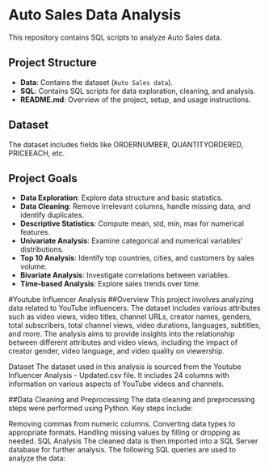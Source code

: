 # Auto Sales Data Analysis

This repository contains SQL scripts to analyze Auto Sales data.

## Project Structure

- **Data**: Contains the dataset (`Auto Sales data`).
- **SQL**: Contains SQL scripts for data exploration, cleaning, and analysis.
- **README.md**: Overview of the project, setup, and usage instructions.

## Dataset

The dataset includes fields like ORDERNUMBER, QUANTITYORDERED, PRICEEACH, etc.

## Project Goals

- **Data Exploration**: Explore data structure and basic statistics.
- **Data Cleaning**: Remove irrelevant columns, handle missing data, and identify duplicates.
- **Descriptive Statistics**: Compute mean, std, min, max for numerical features.
- **Univariate Analysis**: Examine categorical and numerical variables' distributions.
- **Top 10 Analysis**: Identify top countries, cities, and customers by sales volume.
- **Bivariate Analysis**: Investigate correlations between variables.
- **Time-based Analysis**: Explore sales trends over time.


#Youtube Influencer Analysis
##Overview
This project involves analyzing data related to YouTube influencers. The dataset includes various attributes such as video views, video titles, channel URLs, creator names, genders, total subscribers, total channel views, video durations, languages, subtitles, and more. The analysis aims to provide insights into the relationship between different attributes and video views, including the impact of creator gender, video language, and video quality on viewership.

Dataset
The dataset used in this analysis is sourced from the Youtube Influencer Analysis - Updated.csv file. It includes 24 columns with information on various aspects of YouTube videos and channels.

##Data Cleaning and Preprocessing
The data cleaning and preprocessing steps were performed using Python. Key steps include:

Removing commas from numeric columns.
Converting data types to appropriate formats.
Handling missing values by filling or dropping as needed.
SQL Analysis
The cleaned data is then imported into a SQL Server database for further analysis. The following SQL queries are used to analyze the data:

